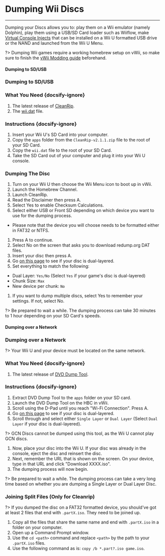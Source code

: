 # Dumping Wii Discs
---
Dumping your Discs allows you to: play them on a Wii emulator (namely Dolphin), play them using a USB/SD Card loader such as Wiiflow, make [Virtual Console Injects](virtual-console-injects) that can be installed on a Wii U formatted USB drive or the NAND and launched from the Wii U Menu.

?> Dumping Wii games require a working homebrew setup on vWii, so make sure to finish the [vWii Modding guide](vwii-modding) beforehand.

<!-- tabs:start -->

#### **Dumping to SD/USB**

### Dumping to SD/USB

### What You Need {docsify-ignore}

1. The latest release of [CleanRip](https://github.com/emukidid/cleanrip/releases/download/2.1.1/CleanRip-v2.1.1.zip).
1. The [wii.dat](https://github.com/emukidid/cleanrip/releases/download/2.1.1/wii.dat) file.

### Instructions {docsify-ignore}

1. Insert your Wii U's SD Card into your computer.
1. Copy the `apps` folder from the `CleanRip-v2.1.1.zip` file to the root of your SD Card.
1. Copy the `wii.dat` file to the root of your SD Card.
1. Take the SD Card out of your computer and plug it into your Wii U console.

### Dumping The Disc

1. Turn on your Wii U then choose the Wii Menu icon to boot up in vWii.
1. Launch the Homebrew Channel.
1. Launch CleanRip.
1. Read the Disclaimer then press A.
1. Select Yes to enable Checksum Calculations.
1. Select either USB or Front SD depending on which device you want to use for the dumping process.
 - Please note that the device you will choose needs to be formatted either in FAT32 or NTFS.
1. Press A to continue.
1. Select No on the screen that asks you to download redump.org DAT files.
1. Insert your disc then press A.
1. Go [on this page](https://wiki.dolphin-emu.org/index.php?title=Category:Dual_Layer_Disc_games) to see if your disc is dual-layered.
1. Set everything to match the following:
 - Dual Layer: `Yes/No` (Select `Yes` if your game's disc is dual-layered)
 - Chunk Size: `Max`
 - New device per chunk: `No`
1. If you want to dump multiple discs, select Yes to remember your settings. If not, select No.

?> Be prepared to wait a while. The dumping process can take 30 minutes to 1 hour depending on your SD Card's speeds.

#### **Dumping over a Network**

### Dumping over a Network

?> Your Wii U and your device must be located on the same network.

### What You Need {docsify-ignore}

1. The latest release of [DVD Dump Tool](https://wii.guide/assets/files/DVDDumpTool.zip).

### Instructions {docsify-ignore}

1. Extract DVD Dump Tool to the `apps` folder on your SD card.
1. Launch the DVD Dump Tool on the HBC in vWii.
1. Scroll using the D-Pad until you reach "Wi-Fi Connection". Press A.
1. Go [on this page](https://wiki.dolphin-emu.org/index.php?title=Category:Dual_Layer_Disc_games) to see if your disc is dual-layered.
1. Scroll through and select either `Single Layer` or `Dual Layer` (Select `Dual Layer` if your disc is dual-layered).

?> GCN Discs cannot be dumped using this tool, as the Wii U cannot play GCN discs.

1. Now, place your disc into the Wii U. If your disc was already in the console, eject the disc and reinsert the disc.
1. Next, remember the URL that is shown on the screen. On your device, type in that URL and click "Download XXXX.iso".
1. The dumping process will now begin.

?> Be prepared to wait a while. The dumping process can take a very long time based on whether you are dumping a Single Layer or Dual Layer Disc.

<!-- tabs:end -->

### Joining Split Files (Only for Cleanrip)

?> If you dumped the disc on a FAT32 formatted device, you should've got at least 2 files that end with `.partX.iso`. They need to be joined up.

1. Copy all the files that share the same name and end with `.partX.iso` in a folder on your computer.
1. Open up a Command Prompt window.
1. Use the `cd <path>` command and replace `<path>` by the path to your `.partX.iso` files.
1. Use the following command as is: `copy /b *.part?.iso game.iso`.